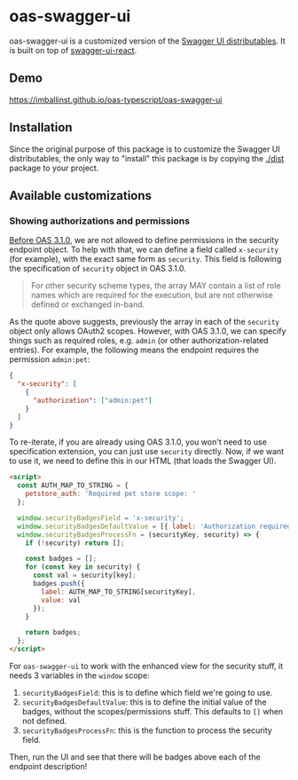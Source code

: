 # oas-swagger-ui

oas-swagger-ui is a customized version of the [Swagger UI distributables](https://github.com/swagger-api/swagger-ui/tree/master/dist). It is built on top of [swagger-ui-react](https://www.npmjs.com/package/swagger-ui-react).

## Demo

https://imballinst.github.io/oas-typescript/oas-swagger-ui

## Installation

Since the original purpose of this package is to customize the Swagger UI distributables, the only way to "install" this package is by copying the [./dist](./dist) package to your project.

## Available customizations

### Showing authorizations and permissions

[Before OAS 3.1.0](https://spec.openapis.org/oas/v3.1.0#patterned-fields-2), we are not allowed to define permissions in the security endpoint object. To help with that, we can define a field called `x-security` (for example), with the exact same form as `security`. This field is following the specification of `security` object in OAS 3.1.0.

> For other security scheme types, the array MAY contain a list of role names which are required for the execution, but are not otherwise defined or exchanged in-band.

As the quote above suggests, previously the array in each of the `security` object only allows OAuth2 scopes. However, with OAS 3.1.0, we can specify things such as required roles, e.g. `admin` (or other authorization-related entries). For example, the following means the endpoint requires the permission `admin:pet`:

```json
{
  "x-security": [
    {
      "authorization": ["admin:pet"]
    }
  ]
}
```

To re-iterate, if you are already using OAS 3.1.0, you won't need to use specification extension, you can just use `security` directly. Now, if we want to use it, we need to define this in our HTML (that loads the Swagger UI).

```html
<script>
  const AUTH_MAP_TO_STRING = {
    petstore_auth: 'Required pet store scope: '
  };

  window.securityBadgesField = 'x-security';
  window.securityBadgesDefaultValue = [{ label: 'Authorization required' }];
  window.securityBadgesProcessFn = (securityKey, security) => {
    if (!security) return [];

    const badges = [];
    for (const key in security) {
      const val = security[key];
      badges.push({
        label: AUTH_MAP_TO_STRING[securityKey],
        value: val
      });
    }

    return badges;
  };
</script>
```

For `oas-swagger-ui` to work with the enhanced view for the security stuff, it needs 3 variables in the `window` scope:

1. `securityBadgesField`: this is to define which field we're going to use.
2. `securityBadgesDefaultValue`: this is to define the initial value of the badges, without the scopes/permissions stuff. This defaults to `[]` when not defined.
3. `securityBadgesProcessFn`: this is the function to process the security field.

Then, run the UI and see that there will be badges above each of the endpoint description!
